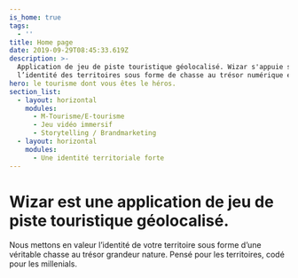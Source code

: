```yaml
---
is_home: true
tags:
  - ''
title: Home page
date: 2019-09-29T08:45:33.619Z
description: >-
  Application de jeu de piste touristique géolocalisé. Wizar s'appuie sur
  l’identité des territoires sous forme de chasse au trésor numérique et mobile.
hero: le tourisme dont vous êtes le héros.
section_list:
  - layout: horizontal
    modules:
      - M-Tourisme/E-tourisme
      - Jeu vidéo immersif
      - Storytelling / Brandmarketing
  - layout: horizontal
    modules:
      - Une identité territoriale forte
---
```

# Wizar est une application de **jeu de piste** touristique **géolocalisé**.

Nous mettons en valeur l’identité de votre territoire sous forme d’une véritable chasse au trésor grandeur nature. Pensé pour les territoires, codé pour les millenials. 
